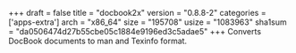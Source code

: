 +++
draft = false
title = "docbook2x"
version = "0.8.8-2"
categories = ['apps-extra']
arch = "x86_64"
size = "195708"
usize = "1083963"
sha1sum = "da0506474d27b55cbe05c1884e9196ed3c5adae5"
+++
Converts DocBook documents to man and Texinfo format.